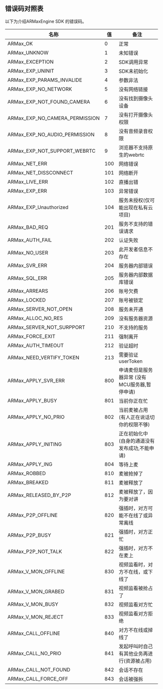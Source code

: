 ## 错误码对照表

以下为介绍ARMaxEngine SDK 的错误码。

名称 | 值            | 备注
---|------------------------------|----
ARMax_OK | 0 | 正常
ARMax_UNKNOW | 1 | 未知错误
ARMax_EXCEPTION | 2 | SDK调用异常
ARMax_EXP_UNINIT | 3 | SDK未初始化
ARMax_EXP_PARAMS_INVALIDE | 4 | 参数非法
ARMax_EXP_NO_NETWORK | 5 | 没有网络链接
ARMax_EXP_NOT_FOUND_CAMERA | 6 | 没有找到摄像头设备
ARMax_EXP_NO_CAMERA_PERMISSION | 7 | 没有打开摄像头权限
ARMax_EXP_NO_AUDIO_PERMISSION | 8 | 没有音频录音权限
ARMax_EXP_NOT_SUPPORT_WEBRTC | 9 | 浏览器不支持原生的webrtc
ARMax_NET_ERR | 100 | 网络错误 
ARMax_NET_DISSCONNECT | 101 | 网络断开
ARMax_LIVE_ERR | 102 | 直播出错
ARMax_EXP_ERR | 103 | 异常错误
ARMax_EXP_Unauthorized | 104 | 服务未授权(仅可能出现在私有云项目)
ARMax_BAD_REQ | 201 | 服务不支持的错误请求
ARMax_AUTH_FAIL | 202  | 认证失败
ARMax_NO_USER | 203 | 此开发者信息不存在
ARMax_SVR_ERR | 204 | 服务器内部错误
ARMax_SQL_ERR | 205 | 服务器内部数据库错误
ARMax_ARREARS | 206 | 账号欠费
ARMax_LOCKED | 207 | 账号被锁定
ARMax_SERVER_NOT_OPEN | 208 | 服务未开通
ARMax_ALLOC_NO_RES | 209 | 没有服务器资源
ARMax_SERVER_NOT_SURPPORT | 210 | 不支持的服务
ARMax_FORCE_EXIT | 211 | 强制离开
ARMax_AUTH_TIMEOUT | 212 | 验证超时
ARMax_NEED_VERTIFY_TOKEN | 213 | 需要验证userToken
ARMax_APPLY_SVR_ERR | 800 | 申请麦但是服务器异常 (没有MCU服务器,暂停申请)
ARMax_APPLY_BUSY | 801 | 当前你正在忙
ARMax_APPLY_NO_PRIO | 802 | 当前麦被占用 (有人正在说话切你的权限不够)
ARMax_APPLY_INITING | 803 | 正在初始化中 (自身的通道没有发布成功,不能申请)
ARMax_APPLY_ING | 804 | 等待上麦
ARMax_ROBBED | 810 | 麦被抢掉了
ARMax_BREAKED | 811 | 麦被释放了
ARMax_RELEASED_BY_P2P | 812 | 麦被释放了，因为要对讲
ARMax_P2P_OFFLINE | 820 | 强插时，对方可能不在线了或异常离线
ARMax_P2P_BUSY | 821 | 强插时，对方正忙
ARMax_P2P_NOT_TALK | 822 |  强插时，对方不在麦上
ARMax_V_MON_OFFLINE | 830 | 视频监看时，对方不在线，或下线了
ARMax_V_MON_GRABED | 831 | 视频监看被抢占了
ARMax_V_MON_BUSY | 832 | 视频监看对方忙
ARMax_V_MON_REJECT | 833 | 视频监看对方拒绝
ARMax_CALL_OFFLINE | 840 | 对方不在线或掉线了
ARMax_CALL_NO_PRIO | 841 | 发起呼叫时自己有其他业务再进行(资源被占用)
ARMax_CALL_NOT_FOUND | 842 | 会话不存在
ARMax_CALL_FORCE_OFF | 843 | 会话被强拆
